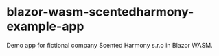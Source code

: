 # blazor-wasm-scentedharmony-example-app
Demo app for fictional company Scented Harmony s.r.o in Blazor WASM.
